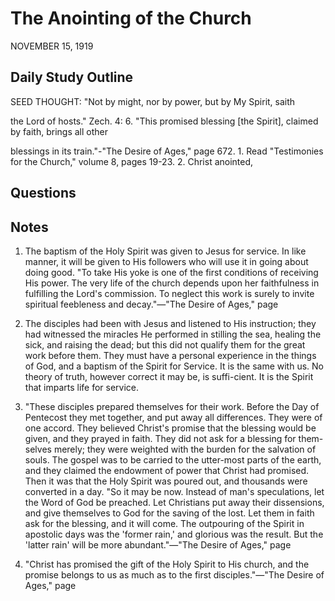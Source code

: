 # The Anointing of the Church
NOVEMBER 15, 1919

## Daily Study Outline

SEED THOUGHT: "Not by might, nor by power, but by My Spirit, saith

the Lord of hosts." Zech. 4: 6. "This promised blessing [the Spirit], claimed by faith, brings all other

blessings in its train."-"The Desire of Ages," page 672. 1. Read "Testimonies for the Church," volume 8, pages 19-23. 2. Christ anointed,

## Questions



## Notes

1. The baptism of the Holy Spirit was given to Jesus for service. In like manner, it will be given to His followers who will use it in going about doing good. "To take His yoke is one of the first conditions of receiving His power. The very life of the church depends upon her faithfulness in fulfilling the Lord's commission. To neglect this work is surely to invite spiritual feebleness and decay."—"The Desire of Ages," page

2. The disciples had been with Jesus and listened to His instruction; they had witnessed the miracles He performed in stilling the sea, healing the sick, and raising the dead; but this did not qualify them for the great work before them. They must have a personal experience in the things of God, and a baptism of the Spirit for Service. It is the same with us. No theory of truth, however correct it may be, is suffi-cient. It is the Spirit that imparts life for service.

3. "These disciples prepared themselves for their work. Before the Day of Pentecost they met together, and put away all differences. They were of one accord. They believed Christ's promise that the blessing would be given, and they prayed in faith. They did not ask for a blessing for them-selves merely; they were weighted with the burden for the salvation of souls. The gospel was to be carried to the utter-most parts of the earth, and they claimed the endowment of power that Christ had promised. Then it was that the Holy Spirit was poured out, and thousands were converted in a day. "So it may be now. Instead of man's speculations, let the Word of God be preached. Let Christians put away their dissensions, and give themselves to God for the saving of the lost. Let them in faith ask for the blessing, and it will come. The outpouring of the Spirit in apostolic days was the 'former rain,' and glorious was the result. But the 'latter rain' will be more abundant."—"The Desire of Ages," page

5. "Christ has promised the gift of the Holy Spirit to His church, and the promise belongs to us as much as to the first disciples."—"The Desire of Ages," page
